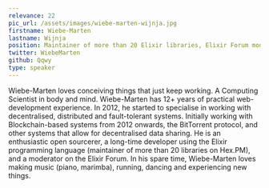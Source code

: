 ```yaml
---
relevance: 22
pic_url: /assets/images/wiebe-marten-wijnja.jpg
firstname: Wiebe-Marten
lastname: Wijnja
position: Maintainer of more than 20 Elixir libraries, Elixir Forum moderator
twitter: WiebeMarten
github: Qqwy
type: speaker
---
```


<p>Wiebe-Marten loves conceiving things that just keep working. A Computing Scientist in body and mind. Wiebe-Marten has 12+ years of practical web-development experience. In 2012, he started to specialise in working with decentralised, distributed and fault-tolerant systems. Initially working with Blockchain-based systems from 2012 onwards, the BitTorrent protocol, and other systems that allow for decentralised data sharing. He is an enthusiastic open sourcerer, a long-time developer using the Elixir programming language (maintainer of more than 20 libraries on Hex.PM), and a moderator on the Elixir Forum. In his spare time, Wiebe-Marten loves making music (piano, marimba), running, dancing and experiencing new things. </p>
